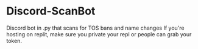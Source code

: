 # Discord-ScanBot
Discord bot in .py that scans for TOS bans and name changes
If you're hosting on replit, make sure you private your repl or people can grab your token.
